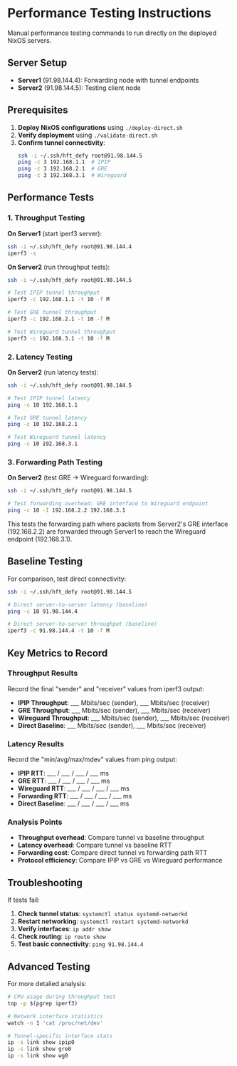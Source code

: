 # Performance Testing Instructions

Manual performance testing commands to run directly on the deployed NixOS servers.

## Server Setup

- **Server1** (91.98.144.4): Forwarding node with tunnel endpoints
- **Server2** (91.98.144.5): Testing client node

## Prerequisites

1. **Deploy NixOS configurations** using `./deploy-direct.sh`
2. **Verify deployment** using `./validate-direct.sh`
3. **Confirm tunnel connectivity**:
   ```bash
   ssh -i ~/.ssh/hft_defy root@91.98.144.5
   ping -c 3 192.168.1.1  # IPIP
   ping -c 3 192.168.2.1  # GRE  
   ping -c 3 192.168.3.1  # Wireguard
   ```

## Performance Tests

### 1. Throughput Testing

**On Server1** (start iperf3 server):
```bash
ssh -i ~/.ssh/hft_defy root@91.98.144.4
iperf3 -s
```

**On Server2** (run throughput tests):
```bash
ssh -i ~/.ssh/hft_defy root@91.98.144.5

# Test IPIP tunnel throughput
iperf3 -c 192.168.1.1 -t 10 -f M

# Test GRE tunnel throughput  
iperf3 -c 192.168.2.1 -t 10 -f M

# Test Wireguard tunnel throughput
iperf3 -c 192.168.3.1 -t 10 -f M
```

### 2. Latency Testing

**On Server2** (run latency tests):
```bash
ssh -i ~/.ssh/hft_defy root@91.98.144.5

# Test IPIP tunnel latency
ping -c 10 192.168.1.1

# Test GRE tunnel latency
ping -c 10 192.168.2.1

# Test Wireguard tunnel latency  
ping -c 10 192.168.3.1
```

### 3. Forwarding Path Testing

**On Server2** (test GRE → Wireguard forwarding):
```bash
ssh -i ~/.ssh/hft_defy root@91.98.144.5

# Test forwarding overhead: GRE interface to Wireguard endpoint
ping -c 10 -I 192.168.2.2 192.168.3.1
```

This tests the forwarding path where packets from Server2's GRE interface (192.168.2.2) are forwarded through Server1 to reach the Wireguard endpoint (192.168.3.1).

## Baseline Testing

For comparison, test direct connectivity:
```bash
ssh -i ~/.ssh/hft_defy root@91.98.144.5

# Direct server-to-server latency (baseline)
ping -c 10 91.98.144.4

# Direct server-to-server throughput (baseline)
iperf3 -c 91.98.144.4 -t 10 -f M
```

## Key Metrics to Record

### Throughput Results
Record the final "sender" and "receiver" values from iperf3 output:
- **IPIP Throughput**: ___ Mbits/sec (sender), ___ Mbits/sec (receiver)
- **GRE Throughput**: ___ Mbits/sec (sender), ___ Mbits/sec (receiver)  
- **Wireguard Throughput**: ___ Mbits/sec (sender), ___ Mbits/sec (receiver)
- **Direct Baseline**: ___ Mbits/sec (sender), ___ Mbits/sec (receiver)

### Latency Results  
Record the "min/avg/max/mdev" values from ping output:
- **IPIP RTT**: ___ / ___ / ___ / ___ ms
- **GRE RTT**: ___ / ___ / ___ / ___ ms
- **Wireguard RTT**: ___ / ___ / ___ / ___ ms  
- **Forwarding RTT**: ___ / ___ / ___ / ___ ms
- **Direct Baseline**: ___ / ___ / ___ / ___ ms

### Analysis Points
- **Throughput overhead**: Compare tunnel vs baseline throughput
- **Latency overhead**: Compare tunnel vs baseline RTT
- **Forwarding cost**: Compare direct tunnel vs forwarding path RTT
- **Protocol efficiency**: Compare IPIP vs GRE vs Wireguard performance

## Troubleshooting

If tests fail:
1. **Check tunnel status**: `systemctl status systemd-networkd`
2. **Restart networking**: `systemctl restart systemd-networkd`  
3. **Verify interfaces**: `ip addr show`
4. **Check routing**: `ip route show`
5. **Test basic connectivity**: `ping 91.98.144.4`

## Advanced Testing

For more detailed analysis:
```bash
# CPU usage during throughput test
top -p $(pgrep iperf3)

# Network interface statistics
watch -n 1 'cat /proc/net/dev'

# Tunnel-specific interface stats
ip -s link show ipip0
ip -s link show gre0  
ip -s link show wg0
```